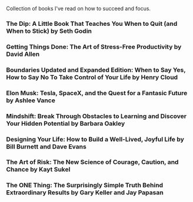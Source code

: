 Collection of books I've read on how to succeed and focus.

### The Dip: A Little Book That Teaches You When to Quit (and When to Stick) by Seth Godin

### Getting Things Done: The Art of Stress-Free Productivity by David Allen

### Boundaries Updated and Expanded Edition: When to Say Yes, How to Say No To Take Control of Your Life by Henry Cloud

### Elon Musk: Tesla, SpaceX, and the Quest for a Fantasic Future by Ashlee Vance

### Mindshift: Break Through Obstacles to Learning and Discover Your Hidden Potential by Barbara Oakley

### Designing Your Life: How to Build a Well-Lived, Joyful Life by Bill Burnett and Dave Evans

### The Art of Risk: The New Science of Courage, Caution, and Chance by Kayt Sukel

### The ONE Thing: The Surprisingly Simple Truth Behind Extraordinary Results by Gary Keller and Jay Papasan
